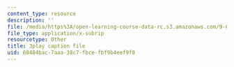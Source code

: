 ```yaml
---
content_type: resource
description: ''
file: /media/https%3A/open-learning-course-data-rc.s3.amazonaws.com/9-00sc-introduction-to-psychology-fall-2011/68484bac7aaa38c7fbcefbf9b4eef9f8_bihrpOS0qtY.srt
file_type: application/x-subrip
resourcetype: Other
title: 3play caption file
uid: 68484bac-7aaa-38c7-fbce-fbf9b4eef9f8
---
```

